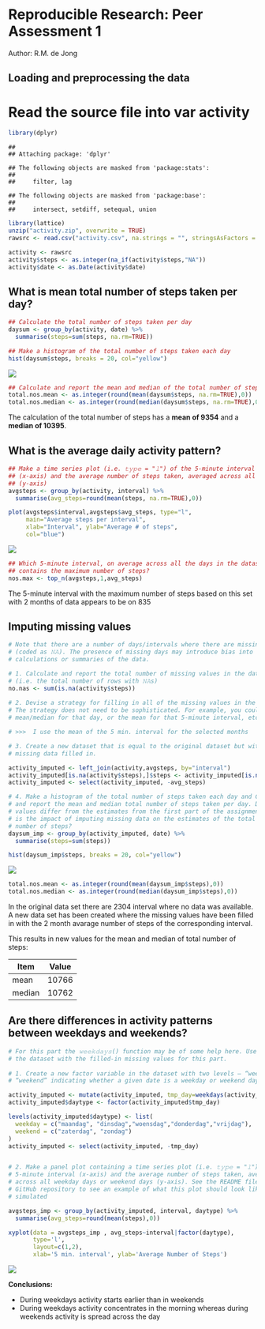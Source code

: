 # Reproducible Research: Peer Assessment 1
Author: R.M. de Jong


## Loading and preprocessing the data

# Read the source file into var activity

```r
library(dplyr)
```

```
## 
## Attaching package: 'dplyr'
```

```
## The following objects are masked from 'package:stats':
## 
##     filter, lag
```

```
## The following objects are masked from 'package:base':
## 
##     intersect, setdiff, setequal, union
```

```r
library(lattice)
unzip("activity.zip", overwrite = TRUE)
rawsrc <- read.csv("activity.csv", na.strings = "", stringsAsFactors = FALSE)

activity <- rawsrc
activity$steps <- as.integer(na_if(activity$steps,"NA"))
activity$date <- as.Date(activity$date)
```


## What is mean total number of steps taken per day?


```r
## Calculate the total number of steps taken per day
daysum <- group_by(activity, date) %>%
  summarise(steps=sum(steps, na.rm=TRUE))

## Make a histogram of the total number of steps taken each day
hist(daysum$steps, breaks = 20, col="yellow")
```

![](PA1_template_files/figure-html/unnamed-chunk-2-1.png)<!-- -->

```r
## Calculate and report the mean and median of the total number of steps taken per day
total.nos.mean <- as.integer(round(mean(daysum$steps, na.rm=TRUE),0))
total.nos.median <- as.integer(round(median(daysum$steps, na.rm=TRUE),0))
```

The calculation of the total number of steps has a **mean of 9354** and a **median of 10395**. 


## What is the average daily activity pattern?


```r
## Make a time series plot (i.e. 𝚝𝚢𝚙𝚎 = "𝚕") of the 5-minute interval
## (x-axis) and the average number of steps taken, averaged across all days
## (y-axis)
avgsteps <- group_by(activity, interval) %>%
  summarise(avg_steps=round(mean(steps, na.rm=TRUE),0))

plot(avgsteps$interval,avgsteps$avg_steps, type="l", 
     main="Average steps per interval",
     xlab="Interval", ylab="Average # of steps",
     col="blue")
```

![](PA1_template_files/figure-html/unnamed-chunk-3-1.png)<!-- -->

```r
## Which 5-minute interval, on average across all the days in the dataset,
## contains the maximum number of steps?
nos.max <- top_n(avgsteps,1,avg_steps)
```

The 5-minute interval with the maximum number of steps based on this set with 2 months of data appears to be on 835


## Imputing missing values


```r
# Note that there are a number of days/intervals where there are missing values
# (coded as 𝙽𝙰). The presence of missing days may introduce bias into some
# calculations or summaries of the data.

# 1. Calculate and report the total number of missing values in the dataset
# (i.e. the total number of rows with 𝙽𝙰s)
no.nas <- sum(is.na(activity$steps))
 
# 2. Devise a strategy for filling in all of the missing values in the dataset.
# The strategy does not need to be sophisticated. For example, you could use the
# mean/median for that day, or the mean for that 5-minute interval, etc.

# >>>  I use the mean of the 5 min. interval for the selected months

# 3. Create a new dataset that is equal to the original dataset but with the
# missing data filled in.

activity_imputed <- left_join(activity,avgsteps, by="interval")
activity_imputed[is.na(activity$steps),]$steps <- activity_imputed[is.na(activity$steps),]$avg_steps
activity_imputed <- select(activity_imputed, -avg_steps)

# 4. Make a histogram of the total number of steps taken each day and Calculate
# and report the mean and median total number of steps taken per day. Do these
# values differ from the estimates from the first part of the assignment? What
# is the impact of imputing missing data on the estimates of the total daily
# number of steps?
daysum_imp <- group_by(activity_imputed, date) %>%
  summarise(steps=sum(steps))

hist(daysum_imp$steps, breaks = 20, col="yellow")
```

![](PA1_template_files/figure-html/unnamed-chunk-4-1.png)<!-- -->

```r
total.nos.mean <- as.integer(round(mean(daysum_imp$steps),0))
total.nos.median <- as.integer(round(median(daysum_imp$steps),0))
```

In the original data set there are 2304 interval where no data was available. A new data set has been created where the missing values have been filled in with the 2 month avarage number of steps of the corresponding interval.

This results in new values for the mean and median of total number of steps:

Item   | Value
------ | -----
mean   | 10766
median | 10762



## Are there differences in activity patterns between weekdays and weekends?


```r
# For this part the 𝚠𝚎𝚎𝚔𝚍𝚊𝚢𝚜() function may be of some help here. Use
# the dataset with the filled-in missing values for this part.
 
# 1. Create a new factor variable in the dataset with two levels – “weekday” and
# “weekend” indicating whether a given date is a weekday or weekend day.

activity_imputed <- mutate(activity_imputed, tmp_day=weekdays(activity_imputed$date))
activity_imputed$daytype <- factor(activity_imputed$tmp_day)

levels(activity_imputed$daytype) <- list(
  weekday = c("maandag", "dinsdag","woensdag","donderdag","vrijdag"),
  weekend = c("zaterdag", "zondag")
)
activity_imputed <- select(activity_imputed, -tmp_day)


# 2. Make a panel plot containing a time series plot (i.e. 𝚝𝚢𝚙𝚎 = "𝚕") of the
# 5-minute interval (x-axis) and the average number of steps taken, averaged
# across all weekday days or weekend days (y-axis). See the README file in the
# GitHub repository to see an example of what this plot should look like using
# simulated 

avgsteps_imp <- group_by(activity_imputed, interval, daytype) %>%
  summarise(avg_steps=round(mean(steps),0))

xyplot(data = avgsteps_imp , avg_steps~interval|factor(daytype),
       type='l',
       layout=c(1,2),
       xlab='5 min. interval', ylab='Average Number of Steps')
```

![](PA1_template_files/figure-html/unnamed-chunk-5-1.png)<!-- -->

**Conclusions:**

  * During weekdays activity starts earlier than in weekends
  * During weekdays activity concentrates in the morning whereas during weekends activity is spread across the day

